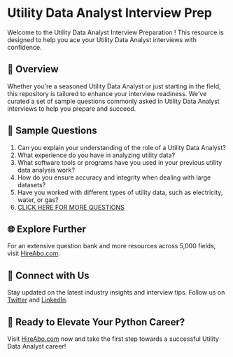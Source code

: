 # Utility Data Analyst Interview Prep

Welcome to the Utility Data Analyst Interview Preparation ! This resource is designed to help you ace your Utility Data Analyst interviews with confidence.

## 🚀 Overview

Whether you're a seasoned Utility Data Analyst or just starting in the field, this repository is tailored to enhance your interview readiness. We've curated a set of sample questions commonly asked in Utility Data Analyst interviews to help you prepare and succeed.

## 📝 Sample Questions

1. Can you explain your understanding of the role of a Utility Data Analyst?
2. What experience do you have in analyzing utility data?
3. What software tools or programs have you used in your previous utility data analysis work?
4. How do you ensure accuracy and integrity when dealing with large datasets?
5. Have you worked with different types of utility data, such as electricity, water, or gas?
6. [CLICK HERE FOR MORE QUESTIONS](https://hireabo.com/job/20_2_28/Utility%20Data%20Analyst)

## 🌐 Explore Further

For an extensive question bank and more resources across 5,000 fields, visit [HireAbo.com](https://www.hireabo.com).

## 📱 Connect with Us

Stay updated on the latest industry insights and interview tips. Follow us on [Twitter](https://twitter.com/hireabo) and [LinkedIn](https://www.linkedin.com/in/hire-abo-3609972a8/).

## 🚀 Ready to Elevate Your Python Career?

Visit [HireAbo.com](https://www.hireabo.com) now and take the first step towards a successful Utility Data Analyst career!